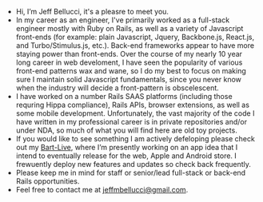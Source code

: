 - Hi, I’m Jeff Bellucci, it's a pleasre to meet you.
- In my career as an engineer, I've primarily worked as a full-stack engineer mostly with Ruby on Rails, as well as a variety of Javascript front-ends (for example: plain Javascript, Jquery, Backbone.js, React.js, and Turbo/Stimulus.js, etc.).  Back-end frameworks appear to have more staying power than front-ends.  Over the course of my nearly 10 year long career in web develoment, I have seen the popularity of various front-end patterns wax and wane, so I do my best to focus on making sure I maintain solid Javascript fundamentals, since you never know when the industry will decide a front-pattern is obscelescent.
- I have worked on a number Rails SAAS platforms (including those requring Hippa compliance), Rails APIs, browser extensions, as well as some mobile development. Unfortunately, the vast majority of the code I have written in my professional career is in private repositories and/or under NDA, so much of what you will find here are old toy projects.
- If you would like to see something I am actively defeloping please check out my [Bart-Live](https://www.bart-live.co,), where I’m presently working on an app idea that I intend to eventually release for the web, Apple and Android store.  I frewuently deploy new features and updates so check back frequently. 
- Please keep me in mind for staff or senior/lead full-stack or back-end Rails opportunities.
- Feel free to contact me at jeffmbellucci@gmail.com.
<!---
jeffmbellucci/jeffmbellucci is a ✨ special ✨ repository because its `README.md` (this file) appears on your GitHub profile.
You can click the Preview link to take a look at your changes.
--->
